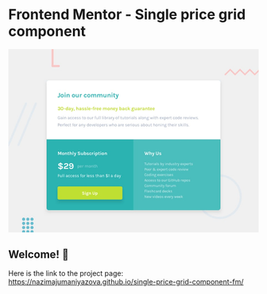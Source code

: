 # Frontend Mentor - Single price grid component

![Design preview for the Single price grid component coding challenge](./design/desktop-preview.jpg)

## Welcome! 👋

Here is the link to the project page: https://nazimajumaniyazova.github.io/single-price-grid-component-fm/

